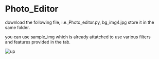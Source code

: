 # Photo_Editor

download the following file, i.e.,Photo_editor.py, bg_img4.jpg store it in the same folder. 

you can use sample_img which is already attatched to use various filters and features provided in the tab.

![up](https://github.com/user-attachments/assets/ccc99f04-5de6-454b-b79e-82d581ad152f)
